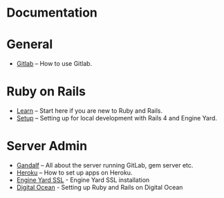 # Documentation

# General

* [Gitlab](gitlab/index.md) – How to use Gitlab.

# Ruby on Rails

* [Learn](learn/rails.md) – Start here if you are new to Ruby and Rails.
* [Setup](rails_development/index.md) – Setting up for local development with Rails 4 and Engine Yard.

# Server Admin

* [Gandalf](gandalf/index.md) – All about the server running GitLab, gem server etc.
* [Heroku](heroku/index.md) – How to set up apps on Heroku.
* [Engine Yard SSL](engine-yard/ssl.md) - Engine Yard SSL installation
* [Digital Ocean](digital-ocean/rails.md) - Setting up Ruby and Rails on Digital Ocean
